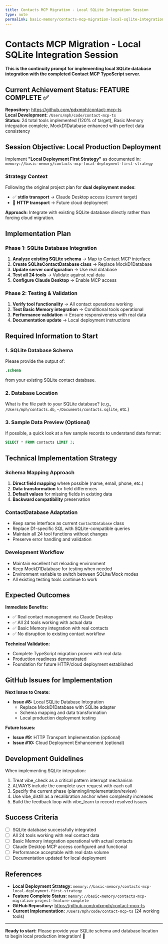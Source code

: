 ```yaml
---
title: Contacts MCP Migration - Local SQLite Integration Session
type: note
permalink: basic-memory/contacts-mcp-migration-local-sqlite-integration-session
---
```


# Contacts MCP Migration - Local SQLite Integration Session

**This is the continuity prompt for implementing local SQLite database integration with the completed Contact MCP TypeScript server.**

## Current Achievement Status: FEATURE COMPLETE ✅

**Repository:** https://github.com/pdxmph/contact-mcp-ts  
**Local Development:** `/Users/mph/code/contact-mcp-ts`  
**Status:** 24 total tools implemented (120% of target), Basic Memory integration complete, MockD1Database enhanced with perfect data consistency

## Session Objective: Local Production Deployment

Implement **"Local Deployment First Strategy"** as documented in:
`memory://basic-memory/contacts-mcp-local-deployment-first-strategy`

### Strategy Context
Following the original project plan for **dual deployment modes**:
- ✅ **stdio transport** → Claude Desktop access (current target)
- 🎯 **HTTP transport** → Future cloud deployment

**Approach:** Integrate with existing SQLite database directly rather than forcing cloud migration.

## Implementation Plan

### Phase 1: SQLite Database Integration
1. **Analyze existing SQLite schema** → Map to Contact MCP interface
2. **Create SQLiteContactDatabase class** → Replace MockD1Database
3. **Update server configuration** → Use real database
4. **Test all 24 tools** → Validate against real data
5. **Configure Claude Desktop** → Enable MCP access

### Phase 2: Testing & Validation  
1. **Verify tool functionality** → All contact operations working
2. **Test Basic Memory integration** → Conditional tools operational
3. **Performance validation** → Ensure responsiveness with real data
4. **Documentation update** → Local deployment instructions

## Required Information to Start

### 1. SQLite Database Schema
Please provide the output of:
```sql
.schema
```
from your existing SQLite contact database.

### 2. Database Location
What is the file path to your SQLite database?
(e.g., `/Users/mph/contacts.db`, `~/Documents/contacts.sqlite`, etc.)

### 3. Sample Data Preview (Optional)
If possible, a quick look at a few sample records to understand data format:
```sql
SELECT * FROM contacts LIMIT 3;
```

## Technical Implementation Strategy

### Schema Mapping Approach
1. **Direct field mapping** where possible (name, email, phone, etc.)
2. **Data transformation** for field differences
3. **Default values** for missing fields in existing data
4. **Backward compatibility** preservation

### ContactDatabase Adaptation
- Keep same interface as current `ContactDatabase` class
- Replace D1-specific SQL with SQLite-compatible queries  
- Maintain all 24 tool functions without changes
- Preserve error handling and validation

### Development Workflow
- Maintain excellent hot reloading environment
- Keep MockD1Database for testing when needed
- Environment variable to switch between SQLite/Mock modes
- All existing testing tools continue to work

## Expected Outcomes

**Immediate Benefits:**
- ✅ Real contact management via Claude Desktop
- ✅ All 24 tools working with actual data
- ✅ Basic Memory integration with real contacts
- ✅ No disruption to existing contact workflow

**Technical Validation:**
- Complete TypeScript migration proven with real data
- Production readiness demonstrated
- Foundation for future HTTP/cloud deployment established

## GitHub Issues for Implementation

**Next Issue to Create:**
- **Issue #8:** Local SQLite Database Integration
  - Replace MockD1Database with SQLite adapter
  - Schema mapping and data transformation
  - Local production deployment testing

**Future Issues:**
- **Issue #9:** HTTP Transport Implementation (optional)
- **Issue #10:** Cloud Deployment Enhancement (optional)

## Development Guidelines

When implementing SQLite integration:
1. Treat vibe_check as a critical pattern interrupt mechanism
2. ALWAYS include the complete user request with each call
3. Specify the current phase (planning/implementation/review)
4. Use vibe_distill as a recalibration anchor when complexity increases
5. Build the feedback loop with vibe_learn to record resolved issues

## Success Criteria

- [ ] SQLite database successfully integrated
- [ ] All 24 tools working with real contact data
- [ ] Basic Memory integration operational with actual contacts
- [ ] Claude Desktop MCP access configured and functional
- [ ] Performance acceptable with real data volume
- [ ] Documentation updated for local deployment

## References

- **Local Deployment Strategy:** `memory://basic-memory/contacts-mcp-local-deployment-first-strategy`
- **Feature Complete Status:** `memory://basic-memory/contacts-mcp-migration-project-feature-complete`
- **GitHub Repository:** https://github.com/pdxmph/contact-mcp-ts
- **Current Implementation:** `/Users/mph/code/contact-mcp-ts` (24 working tools)

---

**Ready to start:** Please provide your SQLite schema and database location to begin local production integration! 🚀